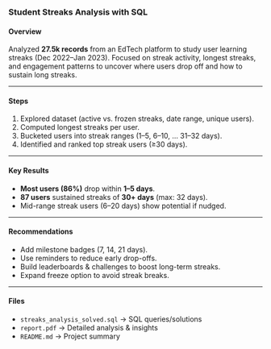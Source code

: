 ### Student Streaks Analysis with SQL

#### Overview
Analyzed **27.5k records** from an EdTech platform to study user learning streaks (Dec 2022–Jan 2023). Focused on streak activity, longest streaks, and engagement patterns to uncover where users drop off and how to sustain long streaks.

---

#### Steps
1. Explored dataset (active vs. frozen streaks, date range, unique users).  
2. Computed longest streaks per user.  
3. Bucketed users into streak ranges (1–5, 6–10, … 31–32 days).  
4. Identified and ranked top streak users (≥30 days).  

---

#### Key Results
- **Most users (86%)** drop within **1–5 days**.  
- **87 users** sustained streaks of **30+ days** (max: 32 days).  
- Mid-range streak users (6–20 days) show potential if nudged.  

---

#### Recommendations
- Add milestone badges (7, 14, 21 days).  
- Use reminders to reduce early drop-offs.  
- Build leaderboards & challenges to boost long-term streaks.  
- Expand freeze option to avoid streak breaks.  

---

#### Files
- `streaks_analysis_solved.sql` → SQL queries/solutions  
- `report.pdf` → Detailed analysis & insights  
- `README.md` → Project summary
